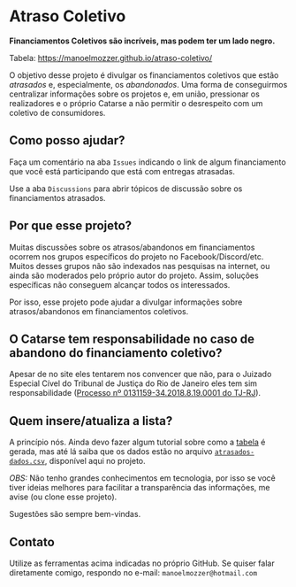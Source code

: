 # Atraso Coletivo

**Financiamentos Coletivos são incríveis, mas podem ter um lado negro.**

Tabela: <https://manoelmozzer.github.io/atraso-coletivo/>

O objetivo desse projeto é divulgar os financiamentos coletivos que estão *atrasados* e, especialmente, os *abandonados*. Uma forma de conseguirmos centralizar informações sobre os projetos e, em união, pressionar os realizadores e o próprio Catarse a não permitir o desrespeito com um coletivo de consumidores.

## Como posso ajudar?

Faça um comentário na aba `Issues` indicando o link de algum financiamento que você está participando que está com entregas atrasadas.

Use a aba `Discussions` para abrir tópicos de discussão sobre os financiamentos atrasados.

## Por que esse projeto?

Muitas discussões sobre os atrasos/abandonos em financiamentos ocorrem nos grupos específicos do projeto no Facebook/Discord/etc. Muitos desses grupos não são indexados nas pesquisas na internet, ou ainda são moderados pelo próprio autor do projeto. Assim, soluções específicas não conseguem alcançar todos os interessados.

Por isso, esse projeto pode ajudar a divulgar informações sobre atrasos/abandonos em financiamentos coletivos.

## O Catarse tem responsabilidade no caso de abandono do financiamento coletivo?

Apesar de no site eles tentarem nos convencer que não, para o Juizado Especial Cível do Tribunal de Justiça do Rio de Janeiro eles tem sim responsabilidade ([Processo nº 0131159-34.2018.8.19.0001 do TJ-RJ](https://www.jusbrasil.com.br/processos/201034086/processo-n-0131159-3420188190001-do-tjrj)). 

## Quem insere/atualiza a lista?

A princípio nós. Ainda devo fazer algum tutorial sobre como a [tabela](https://manoelmozzer.github.io/atraso-coletivo/) é gerada, mas até lá saiba que os dados estão no arquivo [`atrasados-dados.csv`](../master/atrasados-dados.csv), disponível aqui no projeto.

*OBS:* Não tenho grandes conhecimentos em tecnologia, por isso se você tiver ideias melhores para facilitar a transparência das informações, me avise (ou clone esse projeto).

Sugestões são sempre bem-vindas.

## Contato

Utilize as ferramentas acima indicadas no próprio GitHub. Se quiser falar diretamente comigo, respondo no e-mail: `manoelmozzer@hotmail.com`